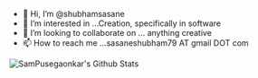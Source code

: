 - 👋 Hi, I’m @shubhamsasane
- 👀 I’m interested in ...Creation, specifically in software
- 💞️ I’m looking to collaborate on ... anything creative
- 📫 How to reach me ...sasaneshubham79 AT gmail DOT com

<img align="left" alt="SamPusegaonkar's Github Stats" src="https://github-readme-stats.vercel.app/api?username=shubhamsasane&show_icons=true&hide_border=true&count_private=true&theme=radical&include_all_commits=false?count_private=true" />
<!---
shubhamsasane/shubhamsasane is a ✨ special ✨ repository because its `README.md` (this file) appears on your GitHub profile.
You can click the Preview link to take a look at your changes.
--->
